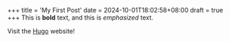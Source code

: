 +++
title = 'My First Post'
date = 2024-10-01T18:02:58+08:00
draft = true
+++
This is **bold** text, and this is *emphasized* text.

Visit the [Hugo](https://gohugo.io) website!
